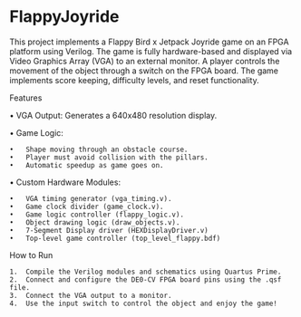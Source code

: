 # FlappyJoyride
This project implements a Flappy Bird x Jetpack Joyride game on an FPGA platform using Verilog. The game is fully hardware-based and displayed via Video Graphics Array (VGA) to an external monitor. A player controls the movement of the object through a switch on the FPGA board. The game implements score keeping, difficulty levels, and reset functionality.

Features

• VGA Output: Generates a 640x480 resolution display.

•	Game Logic:

	•	Shape moving through an obstacle course.
	•	Player must avoid collision with the pillars.
	•	Automatic speedup as game goes on.
 
•	Custom Hardware Modules:

	•	VGA timing generator (vga_timing.v).
	•	Game clock divider (game_clock.v).
	•	Game logic controller (flappy_logic.v).
	•	Object drawing logic (draw_objects.v).
	•	7-Segment Display driver (HEXDisplayDriver.v)
	•	Top-level game controller (top_level_flappy.bdf)

 How to Run

	1.	Compile the Verilog modules and schematics using Quartus Prime.
	2.	Connect and configure the DE0-CV FPGA board pins using the .qsf file.
	3.	Connect the VGA output to a monitor.
	4.	Use the input switch to control the object and enjoy the game!
